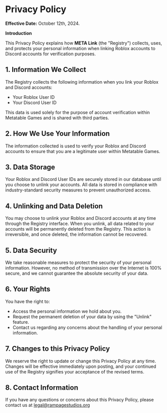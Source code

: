 # Privacy Policy

**Effective Date:** October 12th, 2024.

**Introduction**

This Privacy Policy explains how **META Link** (the "Registry") collects, uses, and protects your personal information when linking Roblox accounts to Discord accounts for verification purposes.

## **1. Information We Collect**&#x20;

The Registry collects the following information when you link your Roblox and Discord accounts:

* Your Roblox User ID
* Your Discord User ID

This data is used solely for the purpose of account verification within Metatable Games and is shared with third parties.

## **2. How We Use Your Information**&#x20;

The information collected is used to verify your Roblox and Discord accounts to ensure that you are a legitimate user within Metatable Games.

## **3. Data Storage**&#x20;

Your Roblox and Discord User IDs are securely stored in our database until you choose to unlink your accounts. All data is stored in compliance with industry-standard security measures to prevent unauthorized access.

## **4. Unlinking and Data Deletion**

You may choose to unlink your Roblox and Discord accounts at any time through the Registry interface. When you unlink, all data related to your accounts will be permanently deleted from the Registry. This action is irreversible, and once deleted, the information cannot be recovered.

## **5. Data Security**

We take reasonable measures to protect the security of your personal information. However, no method of transmission over the Internet is 100% secure, and we cannot guarantee the absolute security of your data.

## **6. Your Rights**

You have the right to:

* Access the personal information we hold about you.
* Request the permanent deletion of your data by using the "Unlink" feature.
* Contact us regarding any concerns about the handling of your personal information.

## **7. Changes to this Privacy Policy**

We reserve the right to update or change this Privacy Policy at any time. Changes will be effective immediately upon posting, and your continued use of the Registry signifies your acceptance of the revised terms.

## **8. Contact Information**&#x20;

If you have any questions or concerns about this Privacy Policy, please contact us at legal@rampagestudios.org
